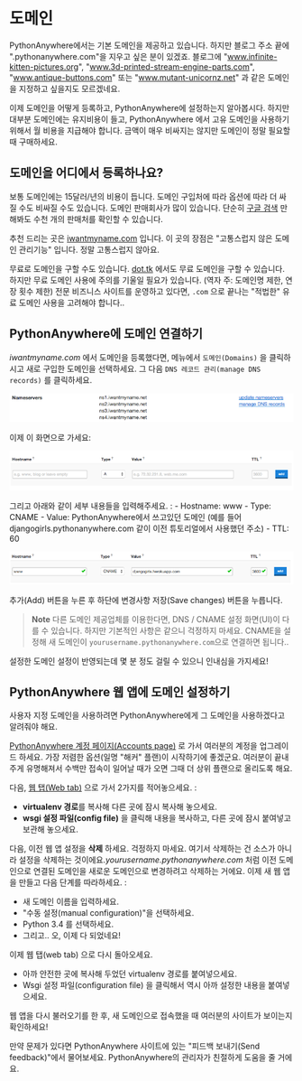 # 도메인

PythonAnywhere에서는 기본 도메인을 제공하고 있습니다. 하지만 블로그 주소 끝에 ".pythonanywhere.com"을 지우고 싶은 분이 있겠죠. 블로그에 "www.infinite-kitten-pictures.org", "www.3d-printed-stream-engine-parts.com", "www.antique-buttons.com" 또는 "www.mutant-unicornz.net" 과 같은 도메인을 지정하고 싶을지도 모르겠네요.

이제 도메인을 어떻게 등록하고, PythonAnywhere에 설정하는지 알아봅시다. 하지만 대부분 도메인에는 유지비용이 들고, PythonAnywhere 에서 고유 도메인을 사용하기 위해서 월 비용을 지급해야 합니다. 금액이 매우 비싸지는 않지만 도메인이 정말 필요할 때 구매하세요.

## 도메인을 어디에서 등록하나요?

보통 도메인에는 15달러/년의 비용이 듭니다. 도메인 구입처에 따라 옵션에 따라 더 싸질 수도 비싸질 수도 있습니다. 도메인 판매회사가 많이 있습니다. 단순히 [구글 검색](https://www.google.com/search?q=register%20domain) 만 해봐도 수천 개의 판매처를 확인할 수 있습니다.

추천 드리는 곳은 [iwantmyname.com](https://iwantmyname.com/) 입니다. 이 곳의 장점은 "고통스럽지 않은 도메인 관리기능" 입니다. 정말 고통스럽지 않아요.

무료로 도메인을 구할 수도 있습니다. [dot.tk](http://www.dot.tk) 에서도 무료 도메인을 구할 수 있습니다. 하지만 무료 도메인 사용에 주의를 기울일 필요가 있습니다. (역자 주: 도메인명 제한, 연장 횟수 제한) 전문 비즈니스 사이트를 운영하고 있다면, `.com` 으로 끝나는 "적법한" 유료 도메인 사용을 고려해야 합니다..

## PythonAnywhere에 도메인 연결하기

*iwantmyname.com* 에서 도메인을 등록했다면, 메뉴에서 `도메인(Domains)` 을 클릭하시고 새로 구입한 도메인을 선택하세요. 그 다음 `DNS 레코드 관리(manage DNS records)` 를 클릭하세요.

![](images/4.png)

이제 이 화면으로 가세요:

![](images/5.png)

그리고 아래와 같이 세부 내용들을 입력해주세요. : - Hostname: www - Type: CNAME - Value: PythonAnywhere에서 쓰고있던 도메인 (예를 들어 djangogirls.pythonanywhere.com 같이 이전 튜토리얼에서 사용했던 주소) - TTL: 60

![](images/6.png)

추가(Add) 버튼을 누른 후 하단에 변경사항 저장(Save changes) 버튼을 누릅니다.

> **Note** 다른 도메인 제공업체를 이용한다면, DNS / CNAME 설정 화면(UI)이 다를 수 있습니다. 하지만 기본적인 사항은 같으니 걱정하지 마세요. CNAME을 설정해 새 도메인이 `yourusername.pythonanywhere.com`으로 연결하면 됩니다..

설정한 도메인 설정이 반영되는데 몇 분 정도 걸릴 수 있으니 인내심을 가지세요!

## PythonAnywhere 웹 앱에 도메인 설정하기

사용자 지정 도메인을 사용하려면 PythonAnywhere에게 그 도메인을 사용하겠다고 알려줘야 해요.

[PythonAnywhere 계정 페이지(Accounts page)](https://www.pythonanywhere.com/account/) 로 가서 여러분의 계정을 업그레이드 하세요. 가장 저렴한 옵션(일명 "해커" 플랜)이 시작하기에 좋겠군요. 여러분이 끝내주게 유명해져서 수백만 접속이 일어날 때가 오면 그때 더 상위 플랜으로 올리도록 해요.

다음, [웹 탭(Web tab)](https://www.pythonanywhere.com/web_app_setup/) 으로 가서 2가지를 적어놓으세요. :

  * **virtualenv 경로**를 복사해 다른 곳에 잠시 복사해 놓으세요.
  * **wsgi 설정 파일(config file)** 을 클릭해 내용을 복사하고, 다른 곳에 잠시 붙여넣고 보관해 놓으세요.

다음, 이전 웹 앱 설정을 **삭제** 하세요. 걱정하지 마세요. 여기서 삭제하는 건 소스가 아니라 설정을 삭제하는 것이에요.*yourusername.pythonanywhere.com* 처럼 이전 도메인으로 연결된 도메인을 새로운 도메인으로 변경하려고 삭제하는 거에요. 이제 새 웹 앱을 만들고 다음 단계를 따라하세요. :

  * 새 도메인 이름을 입력하세요.
  * "수동 설정(manual configuration)"을 선택하세요.
  * Python 3.4 를 선택하세요.
  * 그리고.. 오, 이제 다 되었네요!

이제 웹 탭(web tab) 으로 다시 돌아오세요.

  * 아까 안전한 곳에 복사해 두었던 virtualenv 경로를 붙여넣으세요.
  * Wsgi 설정 파일(configuration file) 을 클릭해서 역시 아까 설정한 내용을 붙여넣으세요.

웹 앱을 다시 불러오기를 한 후, 새 도메인으로 접속했을 때 여러분의 사이트가 보이는지 확인하세요!

만약 문제가 있다면 PythonAnywhere 사이트에 있는 "피드백 보내기(Send feedback)"에서 물어보세요. PythonAnywhere의 관리자가 친절하게 도움을 줄 거에요.